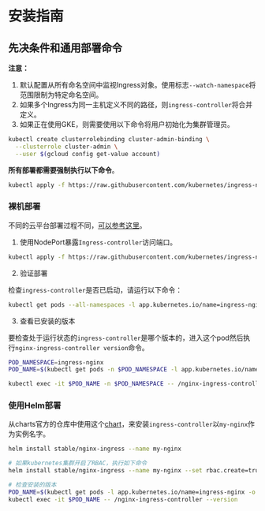 # 安装指南

## 先决条件和通用部署命令

**注意：**

1. 默认配置从所有命名空间中监视Ingress对象。使用标志`--watch-namespace`将范围限制为特定命名空间。
2. 如果多个Ingress为同一主机定义不同的路径，则`ingress-controller`将合并定义。
3. 如果正在使用GKE，则需要使用以下命令将用户初始化为集群管理员。

```bash
kubectl create clusterrolebinding cluster-admin-binding \
  --clusterrole cluster-admin \
  --user $(gcloud config get-value account)
```

**所有部署都需要强制执行以下命令**。

```bash
kubectl apply -f https://raw.githubusercontent.com/kubernetes/ingress-nginx/master/deploy/static/mandatory.yaml
```

### 裸机部署

不同的云平台部署过程不同，[可以参考这里](https://kubernetes.github.io/ingress-nginx/deploy/#provider-specific-steps)。

1. 使用NodePort暴露`Ingress-controller`访问端口。

```bash
kubectl apply -f https://raw.githubusercontent.com/kubernetes/ingress-nginx/master/deploy/static/provider/baremetal/service-nodeport.yaml
```

2. 验证部署

检查`ingress-controller`是否已启动，请运行以下命令：

```bash
kubectl get pods --all-namespaces -l app.kubernetes.io/name=ingress-nginx --watch
```

3. 查看已安装的版本

要检查处于运行状态的`ingress-controller`是哪个版本的，进入这个pod然后执行`nginx-ingress-controller version`命令。

```bash
POD_NAMESPACE=ingress-nginx
POD_NAME=$(kubectl get pods -n $POD_NAMESPACE -l app.kubernetes.io/name=ingress-nginx -o jsonpath='{.items[0].metadata.name}')

kubectl exec -it $POD_NAME -n $POD_NAMESPACE -- /nginx-ingress-controller --version
```

### 使用Helm部署

从charts官方的仓库中使用这个[chart](https://github.com/kubernetes/charts/tree/master/stable/nginx-ingress)，来安装`ingress-controller`以`my-nginx`作为实例名字。

```bash
helm install stable/nginx-ingress --name my-nginx

# 如果kubernetes集群开启了RBAC，执行如下命令
helm install stable/nginx-ingress --name my-nginx --set rbac.create=true

# 检查安装的版本
POD_NAME=$(kubectl get pods -l app.kubernetes.io/name=ingress-nginx -o jsonpath='{.items[0].metadata.name}')
kubectl exec -it $POD_NAME -- /nginx-ingress-controller --version
```
